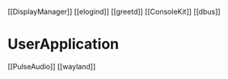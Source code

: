 [[DisplayManager]]
[[elogind]]
	[[greetd]]
[[ConsoleKit]]
[[dbus]]

# UserApplication
[[PulseAudio]]
[[wayland]]
